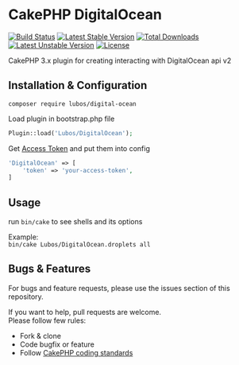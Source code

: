 # CakePHP DigitalOcean

[![Build Status](https://travis-ci.org/LubosRemplik/CakePHP-DigitalOcean.svg)](https://travis-ci.org/LubosRemplik/CakePHP-DigitalOcean)
[![Latest Stable Version](https://poser.pugx.org/lubos/digital-ocean/v/stable.svg)](https://packagist.org/packages/lubos/digital-ocean) 
[![Total Downloads](https://poser.pugx.org/lubos/digital-ocean/downloads.svg)](https://packagist.org/packages/lubos/digital-ocean) 
[![Latest Unstable Version](https://poser.pugx.org/lubos/digital-ocean/v/unstable.svg)](https://packagist.org/packages/lubos/digital-ocean) 
[![License](https://poser.pugx.org/lubos/digital-ocean/license.svg)](https://packagist.org/packages/lubos/digital-ocean)

CakePHP 3.x plugin for creating interacting with DigitalOcean api v2

## Installation & Configuration

```
composer require lubos/digital-ocean
```

Load plugin in bootstrap.php file

```php
Plugin::load('Lubos/DigitalOcean');
```

Get [Access Token](https://cloud.digitalocean.com/settings/api/tokens) and put them into config
```php
'DigitalOcean' => [
    'token' => 'your-access-token',
]
```

## Usage

run `bin/cake` to see shells and its options  

Example:  
`bin/cake Lubos/DigitalOcean.droplets all`

## Bugs & Features

For bugs and feature requests, please use the issues section of this repository.

If you want to help, pull requests are welcome.  
Please follow few rules:  

- Fork & clone
- Code bugfix or feature
- Follow [CakePHP coding standards](https://github.com/cakephp/cakephp-codesniffer)
